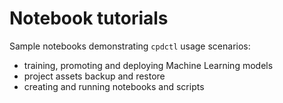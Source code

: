 # Notebook tutorials

Sample notebooks demonstrating `cpdctl` usage scenarios:

- training, promoting and deploying Machine Learning models
- project assets backup and restore
- creating and running notebooks and scripts
